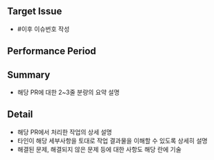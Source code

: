 ## Target Issue
- #이후 이슈번호 작성

## Performance Period

## Summary
- 해당 PR에 대한 2~3줄 분량의 요약 설명

## Detail
- 해당 PR에서 처리한 작업의 상세 설명
- 타인이 해당 세부사항을 토대로 작업 결과물을 이해할 수 있도록 상세히 설명
- 해결된 문제, 해결되지 않은 문제 등에 대한 사항도 해당 란에 기술
